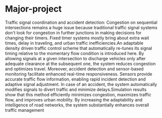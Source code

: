 # Major-project
Traffic signal coordination and accident detection:
Congestion on sequential intersections remains a huge issue because traditional traffic signal systems don't look for
congestion in further junctions in making decisions for changing their timers. Fixed timer systems mostly bring
about extra wait times, delay in traveling, and urban traffic inefficiencies.An adaptable density driven traffic control
scheme that automatically re-tunes its signal timing relative to the momentary flow condition is introduced here. By
allowing signals at a given intersection to discharge vehicles only after adequate clearance at the subsequent one,
the system reduces congestion and optimizes travel. Moreover, accident detection and sensor-based monitoring
facilitate enhanced real-time responsiveness. Sensors provide accurate traffic flow information, enabling rapid
incident detection and adaptive signal adjustment. In case of an accident, the system automatically modifies signals
to divert traffic and minimize delays.Simulation results show that this method efficiently minimizes congestion,
maximizes traffic flow, and improves urban mobility. By increasing the adaptability and intelligence of road
networks, the system substantially enhances overall traffic management


